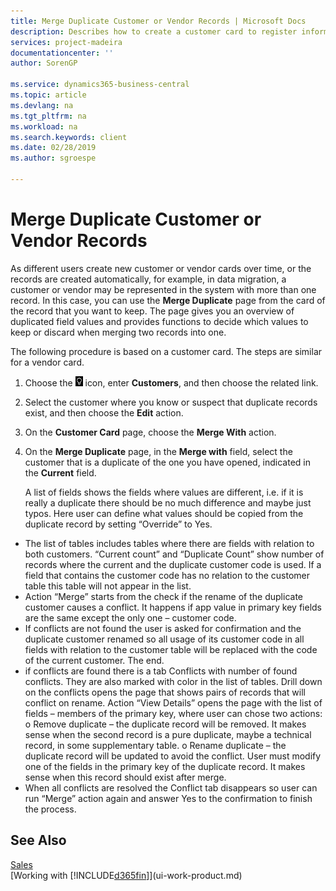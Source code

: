 ```yaml
---
title: Merge Duplicate Customer or Vendor Records | Microsoft Docs
description: Describes how to create a customer card to register information about each new customer or client that you sell to.
services: project-madeira
documentationcenter: ''
author: SorenGP

ms.service: dynamics365-business-central
ms.topic: article
ms.devlang: na
ms.tgt_pltfrm: na
ms.workload: na
ms.search.keywords: client
ms.date: 02/28/2019
ms.author: sgroespe

---
```

# Merge Duplicate Customer or Vendor Records
As different users create new customer or vendor cards over time, or the records are created automatically, for example, in data migration, a customer or vendor may be represented in the system with more than one record. In this case, you can use the **Merge Duplicate** page from the card of the record that you want to keep. The page gives you an overview of duplicated field values and provides functions to decide which values to keep or discard when merging two records into one.

The following procedure is based on a customer card. The steps are similar for a vendor card.

1. Choose the ![Lightbulb that opens the Tell Me feature](media/ui-search/search_small.png "Tell me what you want to do") icon, enter **Customers**, and then choose the related link.
2. Select the customer where you know or suspect that duplicate records exist, and then choose the **Edit** action.
3. On the **Customer Card** page, choose the **Merge With** action.
4. On the **Merge Duplicate** page, in the **Merge with** field, select the customer that is a duplicate of the one you have opened, indicated in the **Current** field.

    A list of fields shows the fields where values are different, i.e. if it is really a duplicate there should be no much difference and maybe just typos. Here user can define what values should be copied from the duplicate record by setting “Override” to Yes.
-	The list of tables includes tables where there are fields with relation to both customers. “Current count” and “Duplicate Count” show number of records where the current and the duplicate customer code is used. If a field that contains the customer code has no relation to the customer table this table will not appear in the list.
-	Action “Merge” starts from the check if the rename of the duplicate customer causes a conflict. It happens if app value in primary key fields are the same except the only one – customer code.
-	If conflicts are not found the user is asked for confirmation and the duplicate customer renamed so all usage of its customer code in all fields with relation to the customer table will be replaced with the code of the current customer. The end.
-	if conflicts are found there is a tab Conflicts with number of found conflicts. They are also marked with color in the list of tables. Drill down on the conflicts opens the page that shows pairs of records that will conflict on rename. Action “View Details” opens the page with the list of fields – members of the primary key, where user can chose two actions:
o	Remove duplicate – the duplicate record will be removed. It makes sense when the second record is a pure duplicate, maybe a  technical record, in some supplementary table.
o	Rename duplicate – the duplicate record will be updated to avoid the conflict. User must modify one of the fields in the primary key of the duplicate record. It makes sense when this record should exist after merge.
-	When all conflicts are resolved the Conflict tab disappears so user can run “Merge” action again and answer Yes to the confirmation to finish the process.


## See Also
[Sales](sales-manage-sales.md)    
[Working with [!INCLUDE[d365fin](includes/d365fin_md.md)]](ui-work-product.md)
